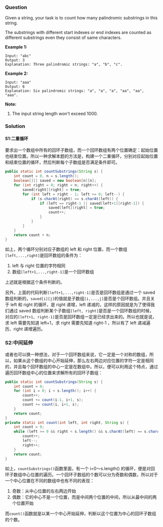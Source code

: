 ### Question

Given a string, your task is to count how many palindromic substrings in this string.

The substrings with different start indexes or end indexes are counted as different substrings even they consist of same characters.

**Example 1:**

```
Input: "abc"
Output: 3
Explanation: Three palindromic strings: "a", "b", "c".
```

 

**Example 2:**

```
Input: "aaa"
Output: 6
Explanation: Six palindromic strings: "a", "a", "a", "aa", "aa", "aaa".
```

 

**Note:**

1.  The input string length won't exceed 1000.

### Solution

#### S1:二重循环

要求出一个数组中所有的回环子数组，而一个回环数组有两个位置确定：起始位置也结束位置。所以一种求解本题的方法是，构建一个二重循环，分别对应起始位置和结束位置的循环，然后判断每个子数组是否满足条件即可。

```java
public static int countSubstrings(String s) {
    int count = 0, n = s.length();
    boolean[][] saved = new boolean[n][n];
    for (int right = 0; right < n; right++) {
        saved[right][right] = true;
        for (int left = right - 1; left >= 0; left--) {
            if (s.charAt(right) == s.charAt(left)) {
                if (left == right-1 || saved[left+1][right-1]) {
                    saved[left][right] = true;
                    count++;
                }
            }
        }
    }
    return count + n;
}
```

如上，两个循环分别对应子数组的 left 和 right 位置，而一个数组`[left,...,right]`是回环数组的条件为：

1.  left 与 right 位置的字符相同
2.  数组`[left+1,...,right-1]`是一个回环数组

上述就是根据这个条件判断的。

另外，上面的代码判断`[left+1,...,right-1]`是否是回环数组是通过一个 saved 数组判断的，`saved[i][j]`的值就是子数组`[i,...,j]`是否是个回环数组。并且关于 left 和 right 的循环，是 right 递增，left 递减的，这样的原因就是为了使得我们通过 saved 数组判断某个子数组`[left, right]`是否是一个回环数组的时候，对应的`[left+1, right-1]`是否是回环数组一定是已经求出来的。所以也就是说，求 left 需要先知道 left+1，求 right 需要先知道 right-1 ，所以有了 left 递减遍历、right 递增遍历。

### S2:中间延伸

或者也可以换一种想法，对于一个回环数组来说，它一定是一个对称的数组，所以，如果从这个数组的中心开始延伸，那么左右两边对应位置的字符一定是相同的，并且每个回环数组的中心一定是在数组中。所以，便可以利用这个特点，通过遍历回环数组中心的位置来求解所有的回环子数组：

```java
public static int countSubstrings(String s) {
    int count = 0;
    for (int i = 0; i < s.length(); i++) {
        count++;
        count += count(i-1, i+1, s);
        count += count(i, i+1, s);
    }
    return count;
}
private static int count(int left, int right, String s) {
    int count = 0;
    while (left >= 0 && right < s.length() && s.charAt(left) == s.charAt(right)) {
        count++;
        left--;
        right++;
    }
    return count;
}
```

如上，`countSubstrings()`函数里面，有一个 i=0～s.length() 的循环，便是对回环子数组中心位置的遍历。一个回环子数组的个数可以分为奇数和偶数，所以对于一个中心位置在不同的数组中也有不同的表现：

1.  奇数：从中心位置的左右两边开始
2.  偶数：它的中心不是一个位置，而是中间两个位置的中间，所以从最中间的两个位置开始

而`count()`函数就是以某一个中心开始延伸，判断以这个位置为中心的回环子数组的个数。